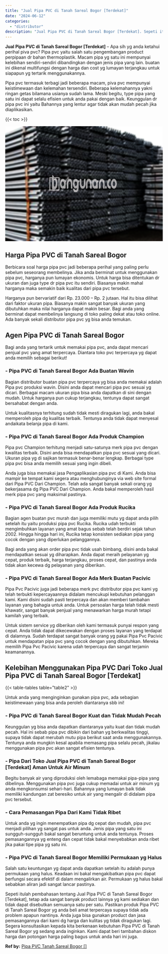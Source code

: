 ```yaml
---
title: "Jual Pipa PVC di Tanah Sareal Bogor [Terdekat]"
date: "2024-06-12"
categories: 
  - "distributor"
description: "Jual Pipa PVC di Tanah Sareal Bogor [Terdekat]. Sepeti itulah pembahasan tentang Jual Pipa PVC di Tanah Sareal Bogor [Terdekat], tetap ada sangat banyak pr..."
---
```


**Jual Pipa PVC di Tanah Sareal Bogor \[Terdekat\]** – Apa sih yg anda ketahui perihal piva pvc? Pipa pvc yaitu salah satu pengembangan product perpipaan dr bahan thermoplastik. Macam pipa yg satu ini mempunyai kelebihan sendiri-sendiri dibandingkan dengan jenis pipa yang lain. buatan ini dikenal multifungsi dengan harga dan cost yg lumayan terjangkau untuk siapapun yg tertarik menggunakannya.

Pipa pvc termasuk terbagi jadi beberapa macam, piva pvc mempunyai keistimewaan dan kelemahan tersendiri. Beberapa kelemahannya yakni ringan getas bilamana usianya sudah lama. Meski begitu, type pipa yang satu ini dapat selalu efisien untuk anda pakai dengan baik. Keunggulan dr pipa pvc ini yaitu Bahannya yang lentur agar tidak akan mudah pecah jika diaplikasikan.

{{< toc >}}

![Jual Pipa PVC di Tanah Sareal Bogor [Terdekat]](/images/jaul-pipa-pvc-46.png)

## Harga Pipa PVC di Tanah Sareal Bogor

Berbicara soal harga pipa pvc jadi beberapa perihal yang paling perlu sebelum seseorang membelinya. Jika anda berminat untuk menggunakan pipa pvc, harganya pun lumayan ekonomis. Untuk harga bisa ditentukan dr ukuran dan juga type dr pipa pvc itu sendiri. Biasanya makin mahal harganya maka semakin baik kualitas dari pipa pvc tersebut.

Harganya pun bervariatif dari Rp. 23.000 – Rp. 2 jutaan. Hal itu bisa dilihat dari faktor ukuran pipa. Biasanya makin sangat banyak ukuran yang dibutuhkan maka nilai harganya dapat makin besar. Bagi anda yang berminat dapat membelinya langsung di toko paling dekat atau toko online. Ada banyak sekali distributor pipa pvc yg bisa anda temukan.

## Agen Pipa PVC di Tanah Sareal Bogor

Bagi anda yang tertarik untuk memakai pipa pvc, anda dapat mencari penjual pvc yang amat terpercaya. Diantara toko pvc terpercaya yg dapat anda memilih sebagai berikut!

### \- Pipa PVC di Tanah Sareal Bogor Ada Buatan Wavin

Bagian distributor buatan pipa pvc terpercaya yg bisa anda memakai adalah Pipa pvc produksi wavin. Disini anda dapat mencari pipa pvc sesuai yg dicari. Berbagai macam ukuran pipa bisa anda dapatkan di sini dengan mudah. Untuk harganya pun cukup terjangkau, tentunya dapat sangat bersahabat dengan anda.

Untuk kualitasnya terhitung sudah tidak mesti diragukan lagi, anda bakal memperoleh pipa dg kualitas terbaik. Tentunya anda tidak dapat menyesal andaikata belanja pipa di kami.

### \- Pipa PVC di Tanah Sareal Bogor Ada Produk Champion

Pipa pvc Champion terhitung menjadi satu-satunya merk pipa pvc dengan kwalitas terbaik. Disini anda bisa mendapatkan pipa pvc sesuai yang dicari. Ukuran pipa yg di sajikan termasuk benar-benar lengkap. Berbagai type pipa pvc bisa anda memilih sesuai yang ingin dibeli.

Anda juga bisa memakai jasa Pengaplikasian pipa pvc di Kami. Anda bisa mampir ke tempat kami segera atau menghubunginya via web site formal dari Pipa PVC Dari Champion. Telah ada sangat banyak sekali orang yg bekerjasama dg Pipa PVC Dari Champion. Anda bakal memperoleh hasil merk pipa pvc yang maksimal pastinya.

### \- Pipa PVC di Tanah Sareal Bogor Ada Produk Rucika

Bagian agen buatan pvc murah dan juga memiliki mutu yg dapat anda pilih setelah itu yaitu produksi pipa pvc Rucika. Rucika udah terbukti mengimbuhkan layanan yang amat bagus sebab telah berdiri sejak tahun 2002. Hingga hingga hari ini, Rucika tetap konsisten sediakan pipa yang cocok dengan yang diperlukan pelanggannya.

Bagi anda yang akan order pipa pvc tidak usah bimbang, disini anda bakal mendapatkan sesuai yg diharapkan. Anda dapat meraih pelayanan yg cepat, produk terbaik, harga terjangkau, proses cepat, dan pastinya anda tidak akan kecewa dg pelayanan yang diberikan.

### \- Pipa PVC di Tanah Sareal Bogor Ada Merk Buatan Pacivic

Pipa Pvc Pacivic juga jadi beberapa merk pvc distributor pipa pvc kami yg telah terbukti kepercayaannya didalam mencukupi kebutuhan pelanggan kami. Kami disini sudah pasti terpercaya dan akan memberi tambahan layanan yang bahagia untuk anda. Untuk persoalan harga telah tidak mesti khawatir, sangat banyak penjual yang menawarkan harga murah tetapi kamilah yang terbaik.

Untuk sistem service yg diberikan oleh kami termasuk punyai respon yang cepat. Anda tidak dapat dikecewakan dengan proses layanan yang terdapat di dalamnya. Sudah terdapat sangat banyak orang yg pakai Pipa Pvc Pacivic untuk mendapatan pipa pvc yang cocok dengan yang dibutuhkan. Mereka memilih Pipa Pvc Pacivic karena udah terpercaya dan sangat terjamin keamanannya.

## Kelebihan Menggunakan Pipa PVC Dari Toko Jual Pipa PVC di Tanah Sareal Bogor \[Terdekat\]

{{< table-tables table="table2" >}}

Untuk anda yang menginginkan gunakan pipa pvc, ada sebagian keistimewaan yang bisa anda peroleh diantaranya sbb ini!

### \- Pipa PVC di Tanah Sareal Bogor Kuat dan Tidak Mudah Pecah

Keunggulan yg bisa anda dapatkan diantaranya yaitu kuat dan tidak mudah pecah. Hal ini sebab pipa pvc dibikin dari bahan yg berkwalitas tinggi, supaya tidak dapat merubah mutu pipa berikut saat anda menggunakannya. Tentunya anda mungkin kesal apabila memasang pipa selalu pecah, jikalau menggunakan pipa pvc akan sangat efisien tentunya.

### \- Pipa Dari Toko Jual Pipa PVC di Tanah Sareal Bogor \[Terdekat\] Aman Untuk Air Minum

Begitu banyak air yang diproduksi oleh lemabaga memakai pipa-pipa yang dibelinya. Menggunakan pipa pvc juga cukup memadai untuk air minum yg anda mengkonsumsi sehari-hari. Bahannya yang lumayan baik tidak memiliki kandungan zat beresiko untuk air yang mengalir di didalam pipa pvc tersebut.

### \- Cara Pemasangan Pipa Dari Kami Tidak Ribet

Untuk anda yg ingin menempatkan pipa dg cepat dan mudah, pipa pvc menjadi pilihan yg sangat pas untuk anda. Jenis pipa yang satu ini sungguh-sungguh bakal sangat beruntung untuk anda tentunya. Proses pemasangannya yg enteng dan cepat tidak bakal menyebabkan anda ribet jika pakai tipe pipa yg satu ini.

### \- Pipa PVC di Tanah Sareal Bogor Memiliki Permukaan yg Halus

Salah satu keuntungan yg dapat anda dapatkan setelah itu adalah punya permukaan yang halus. Keadaan ini bakal mengakibatkan pipa pvc dapat berfungsi secara efektif di dalam mengalirkan air. Permukaan yg halus bakal sebabkan aliran jadi sangat lancar pastinya.

Sepeti itulah pembahasan tentang Jual Pipa PVC di Tanah Sareal Bogor \[Terdekat\], tetap ada sangat banyak product lainnya yg kami sediakan dan tidak dapat disebutkan semuanya satu per satu. Pastikan produk Pipa PVC di Tanah Sareal Bogor yg anda beli amat terpercaya supaya tidak ada problem apapun nantinya. Anda juga bisa gunakan product dan jasa pemasangannya dari kami dg harga dan kulitas yg tidak diragukan lagi. Segera konsultasikan kepada kita berkenaan kebutuhan Pipa PVC di Tanah Sareal Bogor yg sedang anda inginkan. Kami dapat beri tambahan diskon harga dan potongan harga paling bagus untuk anda hari ini juga.

**Ref by:** [Pipa PVC Tanah Sareal Bogor []](https://id.wikipedia.org/wiki/Pipa)
